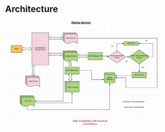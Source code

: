 # Architecture 
![alt text](https://raw.githubusercontent.com/impiyush83/rating-service/master/architecture.png)
